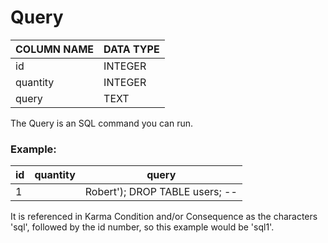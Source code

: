 # Query

| COLUMN NAME | DATA TYPE |
| ----------- | --------- |
| id          | INTEGER   |
| quantity    | INTEGER   |
| query       | TEXT      |

The Query is an SQL command you can run.

### Example:

| id  | quantity | query |
| --- | -------- | -------------- |
| 1   |          | Robert'); DROP TABLE users; -- |

It is referenced in Karma Condition and/or Consequence as the characters 'sql', followed by the id number, so this example would be 'sql1'.
